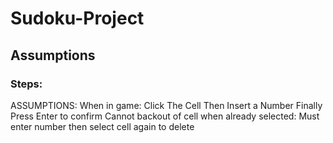 # Sudoku-Project

## Assumptions
### Steps:
ASSUMPTIONS:
    When in game:
        Click The Cell
        Then Insert a Number
        Finally Press Enter to confirm
        Cannot backout of cell when already selected:
            Must enter number then select cell again to delete
